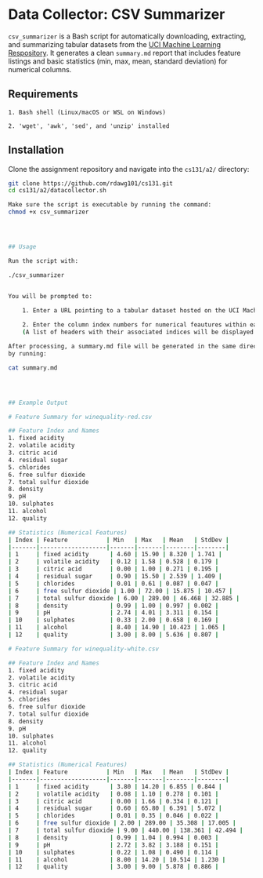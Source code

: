 # Data Collector: CSV Summarizer

`csv_summarizer` is a Bash script for automatically downloading, extracting, and summarizing tabular datasets from the [UCI Machine Learning Respository](https://archive.ics.uci.edu/). It generates a clean `summary.md` report that includes feature listings and basic statistics (min, max, mean, standard deviation) for numerical columns.




## Requirements

    1. Bash shell (Linux/macOS or WSL on Windows)

    2. 'wget', 'awk', 'sed', and 'unzip' installed




## Installation

Clone the assignment repository and navigate into the `cs131/a2/` directory:

```bash
git clone https://github.com/rdawg101/cs131.git
cd cs131/a2/datacollector.sh

Make sure the script is executable by running the command:
chmod +x csv_summarizer




## Usage

Run the script with:

./csv_summarizer


You will be prompted to:

    1. Enter a URL pointing to a tabular dataset hosted on the UCI Machine Learning Respository
    
    2. Enter the column index numbers for numerical feautures within each .csv file to be shown in the summary table
    (A list of headers with their associated indices will be displayed to the user)

After processing, a summary.md file will be generated in the same directory. You can see the summary file
by running:

cat summary.md




## Example Output

# Feature Summary for winequality-red.csv

## Feature Index and Names
1. fixed acidity
2. volatile acidity
3. citric acid
4. residual sugar
5. chlorides
6. free sulfur dioxide
7. total sulfur dioxide
8. density
9. pH
10. sulphates
11. alcohol
12. quality

## Statistics (Numerical Features)
| Index | Feature           | Min   | Max   | Mean   | StdDev |
|-------|-------------------|-------|-------|--------|--------|
| 1     | fixed acidity      | 4.60 | 15.90 | 8.320 | 1.741 |
| 2     | volatile acidity   | 0.12 | 1.58 | 0.528 | 0.179 |
| 3     | citric acid        | 0.00 | 1.00 | 0.271 | 0.195 |
| 4     | residual sugar     | 0.90 | 15.50 | 2.539 | 1.409 |
| 5     | chlorides          | 0.01 | 0.61 | 0.087 | 0.047 |
| 6     | free sulfur dioxide | 1.00 | 72.00 | 15.875 | 10.457 |
| 7     | total sulfur dioxide | 6.00 | 289.00 | 46.468 | 32.885 |
| 8     | density            | 0.99 | 1.00 | 0.997 | 0.002 |
| 9     | pH                 | 2.74 | 4.01 | 3.311 | 0.154 |
| 10    | sulphates          | 0.33 | 2.00 | 0.658 | 0.169 |
| 11    | alcohol            | 8.40 | 14.90 | 10.423 | 1.065 |
| 12    | quality            | 3.00 | 8.00 | 5.636 | 0.807 |

# Feature Summary for winequality-white.csv

## Feature Index and Names
1. fixed acidity
2. volatile acidity
3. citric acid
4. residual sugar
5. chlorides
6. free sulfur dioxide
7. total sulfur dioxide
8. density
9. pH
10. sulphates
11. alcohol
12. quality

## Statistics (Numerical Features)
| Index | Feature           | Min   | Max   | Mean   | StdDev |
|-------|-------------------|-------|-------|--------|--------|
| 1     | fixed acidity      | 3.80 | 14.20 | 6.855 | 0.844 |
| 2     | volatile acidity   | 0.08 | 1.10 | 0.278 | 0.101 |
| 3     | citric acid        | 0.00 | 1.66 | 0.334 | 0.121 |
| 4     | residual sugar     | 0.60 | 65.80 | 6.391 | 5.072 |
| 5     | chlorides          | 0.01 | 0.35 | 0.046 | 0.022 |
| 6     | free sulfur dioxide | 2.00 | 289.00 | 35.308 | 17.005 |
| 7     | total sulfur dioxide | 9.00 | 440.00 | 138.361 | 42.494 |
| 8     | density            | 0.99 | 1.04 | 0.994 | 0.003 |
| 9     | pH                 | 2.72 | 3.82 | 3.188 | 0.151 |
| 10    | sulphates          | 0.22 | 1.08 | 0.490 | 0.114 |
| 11    | alcohol            | 8.00 | 14.20 | 10.514 | 1.230 |
| 12    | quality            | 3.00 | 9.00 | 5.878 | 0.886 |
